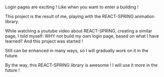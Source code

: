 Login pages are exciting ! Like when you want to enter a building ! 

This project is the result of me, playing with the REACT-SPRING animation library. 

While watching a youtube video about REACT-SPRING, creating a similar page, I told myself: WHY not build my own login page, based on what I have learned?
And this project was started ! 

Still can be enhanced in many ways, so I will gradually work on it in the future. 

By the way, this REACT-SPRING library is awesome ! I will use it more in the future ! 
